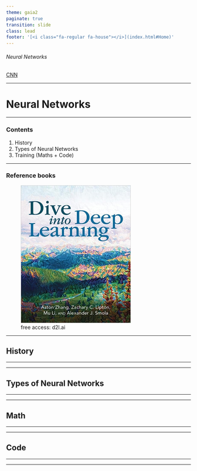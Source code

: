 ```yaml
---
theme: gaia2
paginate: true
transition: slide
class: lead
footer: '[<i class="fa-regular fa-house"></i>](index.html#Home)'
---
```


###### Neural Networks

<hdiv class="dashboard-tiles">
  <a class="tile-link" href="forma/aiml/mlalgos/nn/cnn/index.html" style="--tile-bg-img:url('assets/2025-10-04-12-02-13.png');">CNN</a>
</hdiv>

---

<!-- _class: lead invert -->

# Neural Networks

---

### Contents

1) History
2) Types of Neural Networks
3) Training (Maths + Code)

---

### Reference books

<figure data-marpit-fragment style="width:300px;">
  <img src="assets/2025-10-05-09-08-25.png">
  <figcaption>free access: d2l.ai</figcaption>
</figure>

---

## History

---

---

## Types of Neural Networks

---

---

## Math

---

---

## Code

---

---
